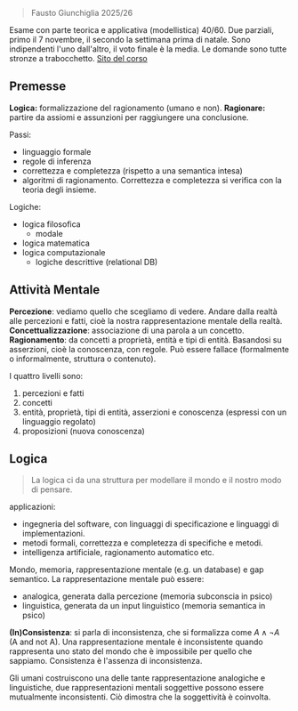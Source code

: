 > Fausto Giunchiglia 2025/26

Esame con parte teorica e applicativa (modellistica) 40/60.
Due parziali, primo il 7 novembre, il secondo la settimana prima di natale. Sono indipendenti l'uno dall'altro, il voto finale è la media. Le domande sono tutte stronze a trabocchetto.
[Sito del corso](https://datascientiafoundation.github.io/datascientia-education-logica-2025-26-unitn/)

## Premesse
**Logica:** formalizzazione del ragionamento (umano e non).
**Ragionare:** partire da assiomi e assunzioni per raggiungere una conclusione.

Passi:
- linguaggio formale
- regole di inferenza
- correttezza e completezza (rispetto a una semantica intesa)
- algoritmi di ragionamento.
Correttezza e completezza si verifica con la teoria degli insieme.

Logiche:
- logica filosofica
	- modale
- logica matematica
- logica computazionale
	- logiche descrittive (relational DB)

## Attività Mentale
**Percezione**: vediamo quello che scegliamo di vedere. Andare dalla realtà alle percezioni e fatti, cioè la nostra rappresentazione mentale della realtà.
**Concettualizzazione**: associazione di una parola a un concetto. 
**Ragionamento**: da concetti a proprietà, entità e tipi di entità. Basandosi su asserzioni, cioè la conoscenza, con regole. Può essere fallace (formalmente o informalmente, struttura o contenuto).

I quattro livelli sono:
1. percezioni e fatti
2. concetti
3. entità, proprietà, tipi di entità, asserzioni e conoscenza (espressi con un linguaggio regolato)
4. proposizioni (nuova conoscenza)

## Logica

> La logica ci da una struttura per modellare il mondo e il nostro modo di pensare.

applicazioni:
- ingegneria del software, con linguaggi di specificazione e linguaggi di implementazioni.
- metodi formali, correttezza e completezza di specifiche e metodi.
- intelligenza artificiale, ragionamento automatico etc.

Mondo, memoria, rappresentazione mentale (e.g. un database) e gap semantico.
La rappresentazione mentale può essere:
- analogica, generata dalla percezione (memoria subconscia in psico)
- linguistica, generata da un input linguistico (memoria semantica in psico)

**(In)Consistenza**: si parla di inconsistenza, che si formalizza come $A\land \lnot A$ (A and not A). Una rappresentazione mentale è inconsistente quando rappresenta uno stato del mondo che è impossibile per quello che sappiamo. Consistenza è l'assenza di inconsistenza.

Gli umani costruiscono una delle tante rappresentazione analogiche e linguistiche, due rappresentazioni mentali soggettive possono essere mutualmente inconsistenti. Ciò dimostra che la soggettività è coinvolta.  
